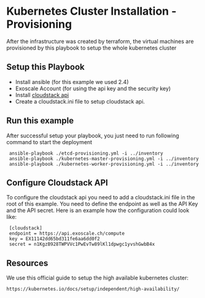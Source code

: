 # Kubernetes Cluster Installation - Provisioning

After the infrastructure was created by terraform, the virtual machines are provisioned by this playbook to setup the whole kubernetes cluster

## Setup this Playbook

* Install ansible (for this example we used 2.4)
* Exoscale Account (for using the api key and the security key)
* Install [cloudstack api](https://github.com/exoscale/cs)
* Create a cloudstack.ini file to setup cloudstack api.

## Run this example
After successful setup your playbook, you just need to run following command to start the deployment

     ansible-playbook ./etcd-provisioning.yml -i ../inventory
     ansible-playbook ./kubernetes-master-provisioning.yml -i ../inventory
     ansible-playbook ./kubernetes-worker-provisioning.yml -i ../inventory

## Configure Cloudstack API

To configure the cloudstack api you need to add a cloudstack.ini file in the root of this example. You need to
define the endpoint as well as the API Key and the API secret. Here is an example how the configuration could
look like:

     [cloudstack]
     endpoint = https://api.exoscale.ch/compute
     key = EX11142dd65bd311fe6aa6dd0f2
     secret = n1KgzB928TWPVVc1PwEvTw89lKl1dpwgc1yvshGwbB4x

## Resources

We use this official guide to setup the high available kubernetes cluster:

    https://kubernetes.io/docs/setup/independent/high-availability/